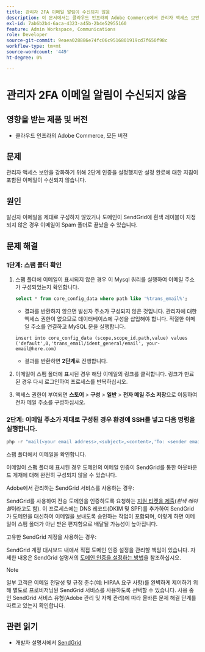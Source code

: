 ```yaml
---
title: 관리자 2FA 이메일 알림이 수신되지 않음
description: 이 문서에서는 클라우드 인프라의 Adobe Commerce에서 관리자 액세스 보안을 강화하기 위해 2단계 인증(2FA)을 설정한 후 설정 완료 지침이 포함된 이메일을 받지 못하는 경우의 문제 해결을 제공합니다.
exl-id: 7ab6b2b4-6aca-4323-a45b-2b4e52955160
feature: Admin Workspace, Communications
role: Developer
source-git-commit: 9eaea028886e74fc06c9516801919cd7f650f98c
workflow-type: tm+mt
source-wordcount: '449'
ht-degree: 0%

---
```


# 관리자 2FA 이메일 알림이 수신되지 않음


## 영향을 받는 제품 및 버전

* 클라우드 인프라의 Adobe Commerce, 모든 버전

## 문제

관리자 액세스 보안을 강화하기 위해 2단계 인증을 설정했지만 설정 완료에 대한 지침이 포함된 이메일이 수신되지 않습니다.

## 원인

발신자 이메일을 제대로 구성하지 않았거나 도메인이 SendGrid에 흰색 레이블이 지정되지 않은 경우 이메일이 Spam 폴더로 끝났을 수 있습니다.

## 문제 해결

### 1단계: 스팸 폴더 확인

1. 스팸 폴더에 이메일이 표시되지 않은 경우 이 Mysql 쿼리를 실행하여 이메일 주소가 구성되었는지 확인합니다.

   ```sql
   select * from core_config_data where path like '%trans_email%';
   ```

   * 결과를 반환하지 않으면 발신자 주소가 구성되지 않은 것입니다.
관리자에 대한 액세스 권한이 없으므로 데이터베이스에 구성을 삽입해야 합니다. 적절한 이메일 주소를 연결하고 MySQL 문을 실행합니다.

   ```
   insert into core_config_data (scope,scope_id,path,value) values ('default',0,'trans_email/ident_general/email', your-email@here.com)
   ```

   * 결과를 반환하면 **2단계**&#x200B;로 진행합니다.

1. 이메일이 스팸 폴더에 표시된 경우 해당 이메일의 링크를 클릭합니다. 링크가 만료된 경우 다시 로그인하여 프로세스를 반복하십시오.
1. 액세스 권한이 부여되면 **스토어** > **구성** > **일반** > **전자 메일 주소 저장**&#x200B;으로 이동하여 전자 메일 주소를 구성하십시오.

### 2단계: 이메일 주소가 제대로 구성된 경우 환경에 SSH를 넣고 다음 명령을 실행합니다.

```php
php -r "mail(<your email address>,<subject>,<content>,'To: <sender email>');"
```

스팸 폴더에서 이메일을 확인합니다.

이메일이 스팸 폴더에 표시된 경우 도메인의 이메일 인증이 SendGrid를 통한 아웃바운드 게재에 대해 완전히 구성되지 않을 수 있습니다.

Adobe에서 관리하는 SendGrid 서비스를 사용하는 경우:

SendGrid를 사용하여 전송 도메인을 인증하도록 요청하는 [지원 티켓을 제출](https://experienceleague.adobe.com/home?lang=ko&support-tab=home#support)&#x200B;(*흰색 레이블*이라고도 함).
이 프로세스에는 DNS 레코드(DKIM 및 SPF)를 추가하여 SendGrid가 도메인을 대신하여 이메일을 보내도록 승인하는 작업이 포함되며, 이렇게 하면 이메일이 스팸 폴더가 아닌 받은 편지함으로 배달될 가능성이 높아집니다.

고유한 SendGrid 계정을 사용하는 경우:

SendGrid 계정 대시보드 내에서 직접 도메인 인증 설정을 관리할 책임이 있습니다. 자세한 내용은 SendGrid 설명서의 [도메인 인증을 설정하는 방법](https://www.twilio.com/docs/sendgrid/ui/account-and-settings/how-to-set-up-domain-authentication)을 참조하십시오.

>[!NOTE]
>
>일부 고객은 이메일 전달성 및 규정 준수(예: HIPAA 요구 사항)를 완벽하게 제어하기 위해 별도로 프로비저닝된 SendGrid 서비스를 사용하도록 선택할 수 있습니다. 사용 중인 SendGrid 서비스 유형(Adobe 관리 및 자체 관리)에 따라 올바른 문제 해결 단계를 따르고 있는지 확인합니다.


## 관련 읽기

* 개발자 설명서에서 [SendGrid](https://experienceleague.adobe.com/ko/docs/commerce-cloud-service/user-guide/project/sendgrid)
